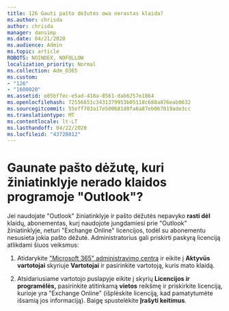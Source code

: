 ```yaml
---
title: 126 Gauti pašto dėžutės owa nerastas klaida?
ms.author: chrisda
author: chrisda
manager: dansimp
ms.date: 04/21/2020
ms.audience: Admin
ms.topic: article
ROBOTS: NOINDEX, NOFOLLOW
localization_priority: Normal
ms.collection: Adm_O365
ms.custom:
- "126"
- "1600020"
ms.assetid: e85bffec-e5ad-418a-8561-dab6257e1864
ms.openlocfilehash: 72556651c3431379953b05118c688a876eab0632
ms.sourcegitcommit: 55eff703a17e500681d8fa6a87eb067019ade3cc
ms.translationtype: MT
ms.contentlocale: lt-LT
ms.lasthandoff: 04/22/2020
ms.locfileid: "43720812"
---
```

# <a name="getting-a-mailbox-not-found-error-in-outlook-on-the-web"></a>Gaunate pašto dėžutę, kuri žiniatinklyje nerado klaidos programoje "Outlook"?

Jei naudojate "Outlook" žiniatinklyje ir pašto dėžutės nepavyko **rasti dėl** klaidų, abonementas, kurį naudojote jungdamiesi prie "Outlook" žiniatinklyje, neturi "Exchange Online" licencijos, todėl su abonementu nesusieta jokia pašto dėžutė. Administratorius gali priskirti paskyrą licenciją atlikdami šiuos veiksmus:

1. Atidarykite ["Microsoft 365" administravimo centrą](https://portal.office.com/adminportal/home#/homepage) ir eikite į **Aktyvūs vartotojai** skyriuje **Vartotojai** ir pasirinkite vartotoją, kuris mato klaidą.

2. Atsidariusiame vartotojo puslapyje eikite į skyrių **Licencijos ir programėlės,** pasirinkite atitinkamą **vietos** reikšmę ir priskirkite licenciją, kurioje yra "Exchange Online" (išplėskite licenciją, kad pamatytumėte išsamią jos informaciją). Baigę spustelėkite **Įrašyti keitimus**.
